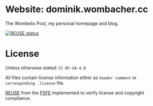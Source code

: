 <!--
SPDX-FileCopyrightText: 2023 Dominik Wombacher <dominik@wombacher.cc>

SPDX-License-Identifier: CC-BY-SA-4.0
-->

# Website: dominik.wombacher.cc

The Wombelix Post, my personal homepage and blog.

[![REUSE status](https://api.reuse.software/badge/codeberg.org/wombelix/dominik-wombacher-cc)](https://api.reuse.software/info/codeberg.org/wombelix/dominik-wombacher-cc)

# License

Unless otherwise stated: `CC-BY-SA-4.0`

All files contain license information either as `header comment` or `corresponding .license` file.

[REUSE](https://reuse.software) from the [FSFE](https://fsfe.org/) implemented to verify license and copyright compliance.